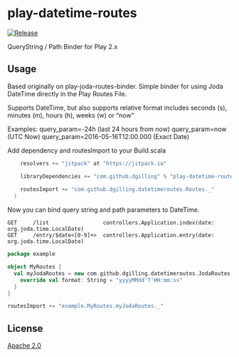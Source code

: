 # play-datetime-routes

[![Release](https://jitpack.io/v/dgilling/play-datetime-routes.svg)](https://jitpack.io/#dgilling/play-datetime-routes)

QueryString / Path Binder for Play 2.x

## Usage

Based originally on play-joda-routes-binder. Simple binder for using
Joda DateTime directly in the Play Routes File.

Supports DateTime, but also supports relative format includes seconds (s), minutes (m), hours (h), weeks (w) or “now” 
 
Examples:
query_param=-24h                    (last 24 hours from now)
query_param=now 	                (UTC Now)
query_param=2016-05-16T12:00.000    (Exact Date)

Add dependency and routesImport to your Build.scala

```scala
    resolvers += "jitpack" at "https://jitpack.io"

	libraryDependencies += "com.github.dgilling" % "play-datetime-routes" % "0.1.1"	
    
    routesImport += "com.github.dgilling.datetimeroutes.Routes._"
  )
```

Now you can bind query string and path parameters to DateTime.
```
GET     /list                 controllers.Application.index(date: org.joda.time.LocalDate)
GET     /entry/$date<[0-9]+>  controllers.Application.entry(date: org.joda.time.LocalDate)
```


```scala
package example

object MyRoutes {
  val myJodaRoutes = new com.github.dgilling.datetimeroutes.JodaRoutes {
    override val format: String = "yyyyMMdd'T'HH:mm:ss"
  }
}
```

```scala
routesImport += "example.MyRoutes.myJodaRoutes._"
```


## License
[Apache 2.0](http://www.apache.org/licenses/LICENSE-2.0)
